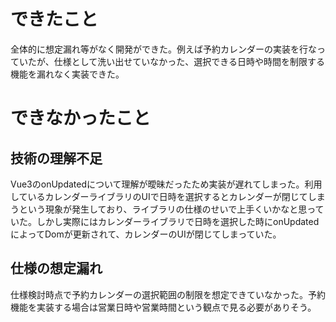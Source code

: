 # できたこと
全体的に想定漏れ等がなく開発ができた。例えば予約カレンダーの実装を行なっていたが、仕様として洗い出せていなかった、選択できる日時や時間を制限する機能を漏れなく実装できた。

# できなかったこと
## 技術の理解不足
Vue3のonUpdatedについて理解が曖昧だったため実装が遅れてしまった。利用しているカレンダーライブラリのUIで日時を選択するとカレンダーが閉じてしまうという現象が発生しており、ライブラリの仕様のせいで上手くいかなと思っていた。しかし実際にはカレンダーライブラリで日時を選択した時にonUpdatedによってDomが更新されて、カレンダーのUIが閉じてしまっていた。

## 仕様の想定漏れ
仕様検討時点で予約カレンダーの選択範囲の制限を想定できていなかった。予約機能を実装する場合は営業日時や営業時間という観点で見る必要がありそう。